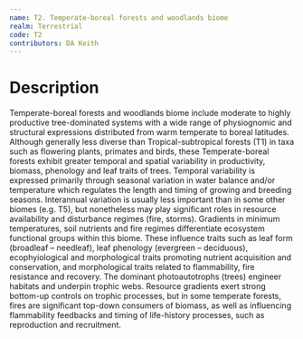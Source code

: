```yaml
---
name: T2. Temperate-boreal forests and woodlands biome
realm: Terrestrial
code: T2
contributors: DA Keith
---
```


# Description
 Temperate-boreal forests and woodlands biome include moderate to highly productive tree-dominated systems with a wide range of physiognomic and structural expressions distributed from warm temperate to boreal latitudes. Although generally less diverse than Tropical-subtropical forests (T1) in taxa such as flowering plants, primates and birds, these Temperate-boreal forests exhibit greater temporal and spatial variability in productivity, biomass, phenology and leaf traits of trees. Temporal variability is expressed primarily through seasonal variation in water balance and/or temperature which regulates the length and timing of growing and breeding seasons. Interannual variation is usually less important than in some other biomes (e.g. T5), but nonetheless may play significant roles in resource availability and disturbance regimes (fire, storms). Gradients in minimum temperatures, soil nutrients and fire regimes differentiate ecosystem functional groups within this biome. These influence traits such as leaf form (broadleaf – needleaf), leaf phenology (evergreen – deciduous), ecophyiological and morphological traits promoting nutrient acquisition and conservation, and morphological traits related to flammability, fire resistance and recovery. The dominant photoautotrophs (trees) engineer habitats and underpin trophic webs. Resource gradients exert strong bottom-up controls on trophic processes, but in some temperate forests, fires are significant top-down consumers of biomass, as well as influencing flammability feedbacks and timing of life-history processes, such as reproduction and recruitment.

